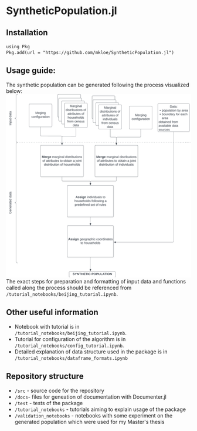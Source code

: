 # SyntheticPopulation.jl

## Installation
```
using Pkg
Pkg.add(url = "https://github.com/mkloe/SyntheticPopulation.jl")
```

## Usage guide:
The synthetic population can be generated following the process visualized below:
![Population generation process](docs/generation_process.png)
The exact steps for preparation and formatting of input data and functions called along the process should be referenced from `/tutorial_notebooks/beijing_tutorial.ipynb`.

## Other useful information
- Notebook with tutorial is in `/tutorial_notebooks/beijing_tutorial.ipynb`.
- Tutorial for configuration of the algorithm is in `/tutorial_notebooks/config_tutorial.ipynb`.
- Detailed explanation of data structure used in the package is in `/tutorial_notebooks/dataframe_formats.ipynb`

## Repository structure
- `/src` - source code for the repository
- `/docs`- files for geneation of documentation with Documenter.jl
- `/test` - tests of the package
- `/tutorial_notebooks` - tutorials aiming to explain usage of the package
- `/validation_notebooks` - notebooks with some experiment on the generated population which were used for my Master's thesis
